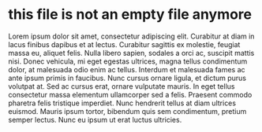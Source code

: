 # this file is not an empty file anymore

Lorem ipsum dolor sit amet, consectetur adipiscing elit. Curabitur at diam in lacus finibus dapibus et at lectus. Curabitur sagittis ex molestie, feugiat massa eu,
aliquet felis. Nulla libero sapien, sodales a orci ac, suscipit mattis nisi. Donec vehicula, mi eget egestas ultrices, magna tellus condimentum dolor, at malesuada
odio enim ac tellus. Interdum et malesuada fames ac ante ipsum primis in faucibus. Nunc cursus ornare ligula, et dictum purus volutpat at. Sed ac cursus erat,
ornare vulputate mauris. In eget tellus consectetur massa elementum ullamcorper sed a felis. Praesent commodo pharetra felis tristique imperdiet. Nunc hendrerit
tellus at diam ultrices euismod. Mauris ipsum tortor, bibendum quis sem condimentum, pretium semper lectus. Nunc eu ipsum ut erat luctus ultricies.
